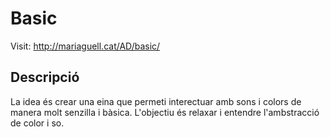 # Basic

Visit: http://mariaguell.cat/AD/basic/

## Descripció

La idea és crear una eina que permeti interectuar amb sons i colors de manera molt senzilla i bàsica. L'objectiu és relaxar i entendre l'ambstracció de color i so.